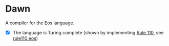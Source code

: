 # Dawn

A compiler for the Eos language.

- [x] The language is Turing complete (shown by implementing [Rule 110](https://en.wikipedia.org/wiki/Rule_110), see [rule110.eos](./examples/rule110.eos))
